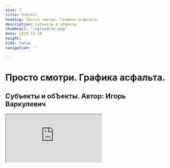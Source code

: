 ```yaml
---
size: 2
title: Subject
heading: Просто смотри. Графика асфальта.
description: Субъекты и обЪекты.
thumbnail: "/upload/ss.png"
date: 2020-12-28
height: 
hide: false
navigation: ''

---
```

# Просто смотри. Графика асфальта.

## Субъекты и обЪекты. Автор: Игорь Варкулевич

<div>
<!-- Поменяйте ID в конце ссылки на нужный -->
<iframe class="youtube" src="https://www.youtube.com/embed/aAl8Cg34U0k">
</div>